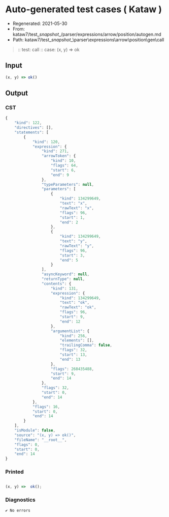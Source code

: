 # Auto-generated test cases ( Kataw )
- Regenerated: 2021-05-30
- From: kataw7/test\__snapshot__/parser/expressions/arrow/position/autogen.md
- Path: kataw7/test\__snapshot__\parser\expressions\arrow\position\gen\call
> :: test: call
> :: case: (x, y) => ok
## Input

`````js
(x, y) => ok()
`````
## Output

### CST

```javascript
{
    "kind": 122,
    "directives": [],
    "statements": [
        {
            "kind": 120,
            "expression": {
                "kind": 271,
                "arrowToken": {
                    "kind": 10,
                    "flags": 64,
                    "start": 6,
                    "end": 9
                },
                "typeParameters": null,
                "parameters": [
                    {
                        "kind": 134299649,
                        "text": "x",
                        "rawText": "x",
                        "flags": 96,
                        "start": 1,
                        "end": 2
                    },
                    {
                        "kind": 134299649,
                        "text": "y",
                        "rawText": "y",
                        "flags": 96,
                        "start": 3,
                        "end": 5
                    }
                ],
                "asyncKeyword": null,
                "returnType": null,
                "contents": {
                    "kind": 131,
                    "expression": {
                        "kind": 134299649,
                        "text": "ok",
                        "rawText": "ok",
                        "flags": 96,
                        "start": 9,
                        "end": 12
                    },
                    "argumentList": {
                        "kind": 256,
                        "elements": [],
                        "trailingComma": false,
                        "flags": 32,
                        "start": 13,
                        "end": 13
                    },
                    "flags": 268435488,
                    "start": 9,
                    "end": 14
                },
                "flags": 32,
                "start": 0,
                "end": 14
            },
            "flags": 16,
            "start": 0,
            "end": 14
        }
    ],
    "isModule": false,
    "source": "(x, y) => ok()",
    "fileName": "__root__",
    "flags": 0,
    "start": 0,
    "end": 14
}
```

### Printed

```javascript

(x, y) =>  ok();
```

### Diagnostics

```javascript
✔ No errors
```

